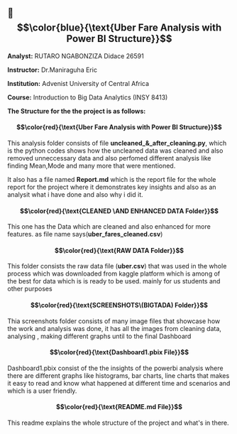 ## 🚖 $$\color{blue}{\text{Uber Fare Analysis with Power BI Structure}}$$

**Analyst:** RUTARO NGABONZIZA Didace   26591

**Instructor:** Dr.Maniraguha Eric

**Institution:** Advenist University of Central Africa

**Course:** Introduction to Big Data Analytics (INSY 8413)

**The Structure for the the project is as follows:**

#### $$\color{red}{\text{Uber Fare Analysis with Power BI Structure}}$$


This analysis folder consists of file **uncleaned_&_after_cleaning.py**, which is the python codes shows how the uncleaned data was cleaned and also removed unneccessary data and also perfomed different analysis like finding Mean,Mode and many more that were mentioned.

It also has a file named **Report.md** which is the report file for the whole report for the project where it demonstrates key insights and also as an analysit what i have done and also why i did it.

#### $$\color{red}{\text{CLEANED \AND ENHANCED DATA Folder}}$$


This one has the Data which are cleaned and also enhanced for more features.
as file name says(**uber_fares_cleaned.csv**)

#### $$\color{red}{\text{RAW DATA Folder}}$$


This folder consists the raw data file (**uber.csv**) that was used in the whole process which was downloaded from kaggle platform which is among of the best for data which is is ready to be used. mainly for us students and other purposes

#### $$\color{red}{\text{SCREENSHOTS\(BIGTADA) Folder}}$$


Thia screenshots folder consists of many image files that showcase how the work and analysis was done, it has all the images from cleaning data, analysing , making different graphs until to the final Dashboard

#### $$\color{red}{\text{Dashboard1.pbix File}}$$


Dashboard1.pbix consist of the the insights of the powerbi analysis where there are different graphs like histograms, bar charts, line charts that makes it easy to read and know what happened at different time and scenarios and which is a user friendly.

#### $$\color{red}{\text{README.md File}}$$


This readme explains the whole structure of the project and what's in there.
